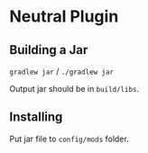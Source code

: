 # Neutral Plugin


## Building a Jar

`gradlew jar` / `./gradlew jar`

Output jar should be in `build/libs`.

## Installing

Put jar file to `config/mods` folder.
